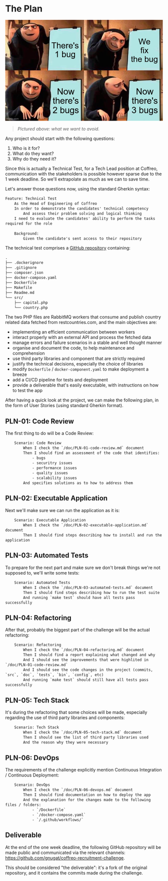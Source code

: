 # The Plan

![The plan: There's 1 bug. We fix the bug. Now there are 2 bugs. Now there are 3 bugs](./img/PLN-00-the-plan.jpg)

> _Pictured above: what we want to avoid._

Any project should start with the following questions:

1) Who is it for?
2) What do they want?
3) Why do they need it?

Since this is actually a Technical Test, for a Tech Lead position at Coffreo,
communication with the stakeholders is possible however sparse due to the 1
week deadline. So we'll extrapolate as much as we can to save time.

Let's answer those questions now, using the standard Gherkin syntax:

```gherkin
Feature: Technical Test
    As the Head of Engineering of Coffreo
    In order to demonstrate the candidates' technical competency
        And assess their problem solving and logical thinking
    I need to evaluate the candidates' ability to perform the tasks required for the role

    Background:
        Given the candidate's sent access to their repository
```

The technical test comprises a [GitHub repository](https://github.com/Coffreo/recruitment-challenge)
containing:

```console
.
├── .dockerignore
├── .gitignore
├── composer.json
├── docker-compose.yaml
├── Dockerfile
├── Makefile
├── Readme.md
└── src/
    ├── capital.php
    └── country.php
```

The two PHP files are RabbitMQ workers that consume and publish country related
data fetched from restcountries.com, and the main objectives are:

+ implementing an efficient communication between workers
+ interact properly with an external API and process the fetched data
+ manage errors and failure scenarios in a stable and well thought manner
+ organise and document the code, to help maintenance and comprehension
+ use third party libraries and component that are strictly required
+ justify the technical decisions, especially the choice of libraries
+ modify `Dockerfile` / `docker-component.yaml` to make deployment a breeze
+ add a CI/CD pipeline for tests and deployment
+ provide a deliverable that's easily executable, with instructions on how to test the app

After having a quick look at the project, we can make the following plan,
in the form of User Stories (using standard Gherkin format).

## PLN-01: Code Review

The first thing to do will be a Code Review:

```gherkin
    Scenario: Code Review
        When I check the `/doc/PLN-01-code-review.md` document
        Then I should find an assessment of the code that identifies:
            - bugs
            - securitry issues
            - performance issues
            - quality issues
            - scalability issues
        And specifies solutions as to how to address them
```

## PLN-02: Executable Application

Next we'll make sure we can run the application as it is:

```gherkin
    Scenario: Executable Application
        When I check the `/doc/PLN-02-executable-application.md` document
        Then I should find steps describing how to install and run the application
```

## PLN-03: Automated Tests

To prepare for the next part and make sure we don't break things we're not
supposed to, we'll write some tests:

```gherkin
    Scenario: Automated Tests
        When I check the `/doc/PLN-03-automated-tests.md` document
        Then I should find steps describing how to run the test suite
        And running `make test` should have all tests pass successfully
```

## PLN-04: Refactoring

After that, probably the biggest part of the challenge will be the actual
refactoring:

```gherkin
    Scenario: Refactoring
        When I check the `/doc/PLN-04-refactoring.md` document
        Then I should find a report explaining what changed and why
        And I should see the improvements that were highlited in `/doc/PLN-01-code-review.md`
        And I should see the code changes in the project (commits, `src`, `doc`, `tests`, `bin`, `config`, etc)
        And running `make test` should still have all tests pass successfully
```

## PLN-05: Tech Stack

It's during the refactoring that some choices will be made, especially
regarding the use of third party libraries and components:

```gherkin
    Scenario: Tech Stack
        When I check the `/doc/PLN-05-tech-stack.md` document
        Then I should see the list of third party libraries used
        And the reason why they were necessary
```

## PLN-06: DevOps

The requirements of the challenge explicitly mention
Continuous Integration / Continuous Deployment:

```gherkin
    Scenario: DevOps
        When I check the `/doc/PLN-06-devops.md` document
        Then I should find documentation on how to deploy the app
        And the explanation for the changes made to the following files / folders:
            - `/Dockerfile`
            - `/docker-compose.yaml`
            - `/.github/workflows/`
```

## Deliverable

At the end of the one week deadline, the following GitHub repository will be
made public and communicated via the relevant channels:
https://github.com/gnugat/coffreo-recruitment-challenge.

This should be considered "the deliverable": it's a fork of the original
repository, and it contains the commits made during the challenge.
